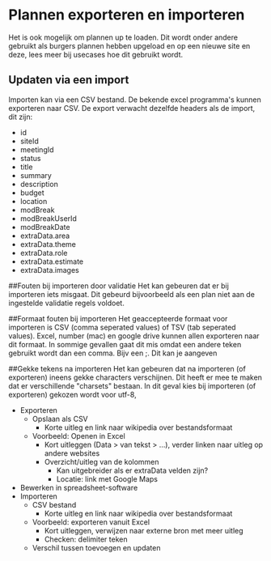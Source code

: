 # Plannen exporteren en importeren

Het is ook mogelijk om plannen up te loaden. Dit wordt onder andere gebruikt als burgers plannen hebben upgeload en op een nieuwe site en deze, lees meer bij usecases hoe dit gebruikt wordt.

## Updaten via een import
Importen kan via een CSV bestand. De bekende excel programma's kunnen exporteren naar CSV. De export verwacht dezelfde headers als de import, dit zijn:

- id	
- siteId	
- meetingId	
- status	
- title	
- summary	
- description	
- budget	
- location	
- modBreak	
- modBreakUserId	
- modBreakDate	
- extraData.area	
- extraData.theme	
- extraData.role	
- extraData.estimate
- extraData.images 

##Fouten bij importeren door validatie
Het kan gebeuren dat er bij importeren iets misgaat. Dit gebeurd bijvoorbeeld als een plan niet aan de ingestelde validatie regels voldoet.

##Formaat fouten bij importeren
Het geaccepteerde formaat voor importeren is CSV (comma seperated values) of TSV (tab seperated values). Excel, number (mac) en google drive kunnen allen exporteren naar dit formaat. In sommige gevallen gaat dit mis omdat een andere teken gebruikt wordt dan een comma. Bijv een ;. Dit kan je aangeven

##Gekke tekens na importeren
Het kan gebeuren dat na importeren (of exporteren) ineens gekke characters verschijnen. Dit heeft er mee te maken dat er verschillende "charsets" bestaan.
In dit geval kies bij importeren (of exporteren) gekozen wordt voor utf-8,


*   Exporteren
    *   Opslaan als CSV
        *   Korte uitleg en link naar wikipedia over bestandsformaat
    *   Voorbeeld: Openen in Excel
        *   Kort uitleggen (Data > van tekst > …), verder linken naar uitleg op andere websites
        *   Overzicht/uitleg van de kolommen
            *   Kan uitgebreider als er extraData velden zijn?
            *   Locatie: link met Google Maps
*   Bewerken in spreadsheet-software
*   Importeren
    *   CSV bestand
        *   Korte uitleg en link naar wikipedia over bestandsformaat
    *   Voorbeeld: exporteren vanuit Excel
        *   Kort uitleggen, verwijzen naar externe bron met meer uitleg
        *   Checken: delimiter teken
    *   Verschil tussen toevoegen en updaten